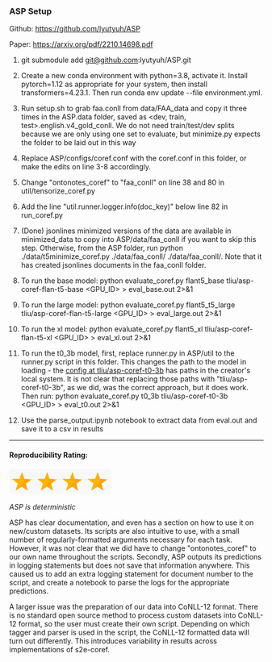 ### ASP Setup

Github: https://github.com/lyutyuh/ASP

Paper: https://arxiv.org/pdf/2210.14698.pdf

1. git submodule add git@github.com:lyutyuh/ASP.git

2. Create a new conda environment with python=3.8, activate it. Install pytorch=1.12 as appropriate for your system, then install transformers=4.23.1. Then run conda env update --file environment.yml. 

4. Run setup.sh to grab faa.conll from data/FAA_data and copy it three times in the ASP.data folder, saved as <dev, train, test>.english.v4_gold_conll. We do not need train/test/dev splits because we are only using one set to evaluate, but minimize.py expects the folder to be laid out in this way

5. Replace ASP/configs/coref.conf with the coref.conf in this folder, or make the edits on line 3-8 accordingly.

6. Change "ontonotes_coref" to "faa_conll" on line 38 and 80 in util/tensorize_coref.py

7. Add the line "util.runner.logger.info(doc_key)" below line 82 in run_coref.py

8. (Done) jsonlines minimized versions of the data are available in minimized_data to copy into ASP/data/faa_conll if you want to skip this step. Otherwise, from the ASP folder, run python ./data/t5minimize_coref.py ./data/faa_conll/ ./data/faa_conll/. Note that it has created jsonlines documents in the faa_conll folder.

9. To run the base model: python evaluate_coref.py flant5_base tliu/asp-coref-flan-t5-base <GPU_ID> > eval_base.out 2>&1

10. To run the large model: python evaluate_coref.py flant5_t5_large tliu/asp-coref-flan-t5-large <GPU_ID> > eval_large.out 2>&1

11. To run the xl model: python evaluate_coref.py flant5_xl tliu/asp-coref-flan-t5-xl <GPU_ID> > eval_xl.out 2>&1

12. To run the t0_3b model, first, replace runner.py in ASP/util to the runner.py script in this folder. This changes the path to the model in loading - the [config at tliu/asp-coref-t0-3b](https://huggingface.co/tliu/asp-coref-t0-3b/blob/main/config.json) has paths in the creator's local system. It is not clear that replacing those paths with "tliu/asp-coref-t0-3b", as we did, was the correct approach, but it does work. Then run: python evaluate_coref.py t0_3b tliu/asp-coref-t0-3b <GPU_ID> > eval_t0.out 2>&1

13. Use the parse_output.ipynb notebook to extract data from eval.out and save it to a csv in results

-----

#### Reproducibility Rating:

<img src="../../figs/star_clip.jpg" alt="Star" width="50" height="50"><img src="../../figs/star_clip.jpg" alt="Star" width="50" height="50"><img src="../../figs/star_clip.jpg" alt="Star" width="50" height="50"><img src="../../figs/star_clip.jpg" alt="Star" width="50" height="50">

*ASP is deterministic*

ASP has clear documentation, and even has a section on how to use it on new/custom datasets. Its scripts are also intuitive to use, with a small number of regularly-formatted arguments necessary for each task. However, it was not clear that we did have to change "ontonotes_coref" to our own name throughout the scripts. Secondly, ASP outputs its predictions in logging statements but does not save that information anywhere. This caused us to add an extra logging statement for document number to the script, and create a notebook to parse the logs for the appropriate predictions.

A larger issue was the preparation of our data into CoNLL-12 format. There is no standard open source method to process custom datasets into CoNLL-12 format, so the user must create their own script. Depending on which tagger and parser is used in the script, the CoNLL-12 formatted data will turn out differently. This introduces variability in results across implementations of s2e-coref.

